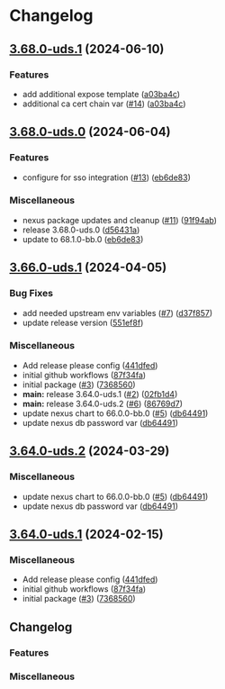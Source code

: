 # Changelog

## [3.68.0-uds.1](https://github.com/defenseunicorns/uds-package-nexus/compare/v3.68.0-uds.0...v3.68.0-uds.1) (2024-06-10)


### Features

* add additional expose template ([a03ba4c](https://github.com/defenseunicorns/uds-package-nexus/commit/a03ba4caf7ce9450b2693efca0dde38c3cb57e99))
* additional ca cert chain var ([#14](https://github.com/defenseunicorns/uds-package-nexus/issues/14)) ([a03ba4c](https://github.com/defenseunicorns/uds-package-nexus/commit/a03ba4caf7ce9450b2693efca0dde38c3cb57e99))

## [3.68.0-uds.0](https://github.com/defenseunicorns/uds-package-nexus/compare/v3.66.0-uds.1...v3.68.0-uds.0) (2024-06-04)


### Features

* configure for sso integration ([#13](https://github.com/defenseunicorns/uds-package-nexus/issues/13)) ([eb6de83](https://github.com/defenseunicorns/uds-package-nexus/commit/eb6de83b02cd3916b651e55c28bd9f18284b320a))


### Miscellaneous

* nexus package updates and cleanup ([#11](https://github.com/defenseunicorns/uds-package-nexus/issues/11)) ([91f94ab](https://github.com/defenseunicorns/uds-package-nexus/commit/91f94ab8e11dfb762956c7b9bbd07057de508a82))
* release 3.68.0-uds.0 ([d56431a](https://github.com/defenseunicorns/uds-package-nexus/commit/d56431a9b1fa7a9abfd0d69d2ab1f3ffda96be42))
* update to 68.1.0-bb.0 ([eb6de83](https://github.com/defenseunicorns/uds-package-nexus/commit/eb6de83b02cd3916b651e55c28bd9f18284b320a))

## [3.66.0-uds.1](https://github.com/defenseunicorns/uds-package-nexus/compare/v3.66.0-uds.0...v3.66.0-uds.1) (2024-04-05)


### Bug Fixes

* add needed upstream env variables ([#7](https://github.com/defenseunicorns/uds-package-nexus/issues/7)) ([d37f857](https://github.com/defenseunicorns/uds-package-nexus/commit/d37f85770cea11b14ca8c81836144132b55a511a))
* update release version ([551ef8f](https://github.com/defenseunicorns/uds-package-nexus/commit/551ef8f4b28b85385a33cedfce8c90e02cd82f45))


### Miscellaneous

* Add release please config ([441dfed](https://github.com/defenseunicorns/uds-package-nexus/commit/441dfed52f2abac4be37c2afd33fb512bde1e62e))
* initial github workflows ([87f34fa](https://github.com/defenseunicorns/uds-package-nexus/commit/87f34fa25298d5c1e66058c22acb18b24a4b97f8))
* initial package ([#3](https://github.com/defenseunicorns/uds-package-nexus/issues/3)) ([7368560](https://github.com/defenseunicorns/uds-package-nexus/commit/7368560d8fa7c1bdc05cba931a5cbc3f2bb4d220))
* **main:** release 3.64.0-uds.1 ([#2](https://github.com/defenseunicorns/uds-package-nexus/issues/2)) ([02fb1d4](https://github.com/defenseunicorns/uds-package-nexus/commit/02fb1d461ad4c4b7794f0793b434a444b1af1871))
* **main:** release 3.64.0-uds.2 ([#6](https://github.com/defenseunicorns/uds-package-nexus/issues/6)) ([86769d7](https://github.com/defenseunicorns/uds-package-nexus/commit/86769d7597796340a426d038415b3111f3f8046e))
* update nexus chart to 66.0.0-bb.0 ([#5](https://github.com/defenseunicorns/uds-package-nexus/issues/5)) ([db64491](https://github.com/defenseunicorns/uds-package-nexus/commit/db64491c346c354474508f865aa4b32839a283a7))
* update nexus db password var ([db64491](https://github.com/defenseunicorns/uds-package-nexus/commit/db64491c346c354474508f865aa4b32839a283a7))

## [3.64.0-uds.2](https://github.com/defenseunicorns/uds-package-nexus/compare/v3.64.0-uds.1...v3.64.0-uds.2) (2024-03-29)


### Miscellaneous

* update nexus chart to 66.0.0-bb.0 ([#5](https://github.com/defenseunicorns/uds-package-nexus/issues/5)) ([db64491](https://github.com/defenseunicorns/uds-package-nexus/commit/db64491c346c354474508f865aa4b32839a283a7))
* update nexus db password var ([db64491](https://github.com/defenseunicorns/uds-package-nexus/commit/db64491c346c354474508f865aa4b32839a283a7))

## [3.64.0-uds.1](https://github.com/defenseunicorns/uds-package-nexus/compare/v3.64.0-uds.0...v3.64.0-uds.1) (2024-02-15)


### Miscellaneous

* Add release please config ([441dfed](https://github.com/defenseunicorns/uds-package-nexus/commit/441dfed52f2abac4be37c2afd33fb512bde1e62e))
* initial github workflows ([87f34fa](https://github.com/defenseunicorns/uds-package-nexus/commit/87f34fa25298d5c1e66058c22acb18b24a4b97f8))
* initial package ([#3](https://github.com/defenseunicorns/uds-package-nexus/issues/3)) ([7368560](https://github.com/defenseunicorns/uds-package-nexus/commit/7368560d8fa7c1bdc05cba931a5cbc3f2bb4d220))

## Changelog



### Features

### Miscellaneous
